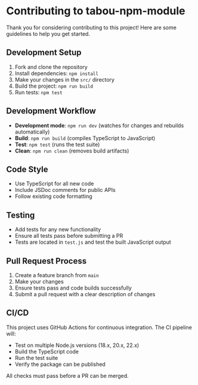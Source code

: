 # Contributing to tabou-npm-module

Thank you for considering contributing to this project! Here are some guidelines to help you get started.

## Development Setup

1. Fork and clone the repository
2. Install dependencies: `npm install`
3. Make your changes in the `src/` directory
4. Build the project: `npm run build`
5. Run tests: `npm test`

## Development Workflow

- **Development mode**: `npm run dev` (watches for changes and rebuilds automatically)
- **Build**: `npm run build` (compiles TypeScript to JavaScript)
- **Test**: `npm test` (runs the test suite)
- **Clean**: `npm run clean` (removes build artifacts)

## Code Style

- Use TypeScript for all new code
- Include JSDoc comments for public APIs
- Follow existing code formatting

## Testing

- Add tests for any new functionality
- Ensure all tests pass before submitting a PR
- Tests are located in `test.js` and test the built JavaScript output

## Pull Request Process

1. Create a feature branch from `main`
2. Make your changes
3. Ensure tests pass and code builds successfully
4. Submit a pull request with a clear description of changes

## CI/CD

This project uses GitHub Actions for continuous integration. The CI pipeline will:
- Test on multiple Node.js versions (18.x, 20.x, 22.x)
- Build the TypeScript code
- Run the test suite
- Verify the package can be published

All checks must pass before a PR can be merged.
